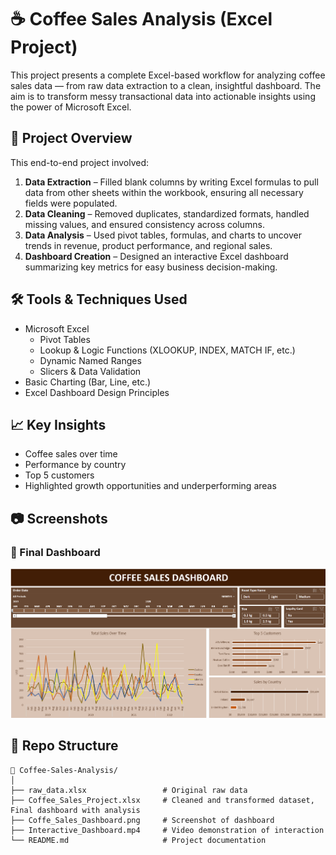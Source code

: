# ☕ Coffee Sales Analysis (Excel Project)

This project presents a complete Excel-based workflow for analyzing coffee sales data — from raw data extraction to a clean, insightful dashboard. The aim is to transform messy transactional data into actionable insights using the power of Microsoft Excel.

## 📌 Project Overview

This end-to-end project involved:

1. **Data Extraction** – Filled blank columns by writing Excel formulas to pull data from other sheets within the workbook, ensuring all necessary fields were populated.  
2. **Data Cleaning** – Removed duplicates, standardized formats, handled missing values, and ensured consistency across columns.  
3. **Data Analysis** – Used pivot tables, formulas, and charts to uncover trends in revenue, product performance, and regional sales.  
4. **Dashboard Creation** – Designed an interactive Excel dashboard summarizing key metrics for easy business decision-making.

## 🛠 Tools & Techniques Used

- Microsoft Excel  
  - Pivot Tables  
  - Lookup & Logic Functions (XLOOKUP, INDEX, MATCH IF, etc.)  
  - Dynamic Named Ranges  
  - Slicers & Data Validation  
- Basic Charting (Bar, Line, etc.)  
- Excel Dashboard Design Principles

## 📈 Key Insights

- Coffee sales over time  
- Performance by country
- Top 5 customers 
- Highlighted growth opportunities and underperforming areas

## 📷 Screenshots

### 🔹 Final Dashboard
![Dashboard](Coffe_Sales_Dashboard.png)


## 📂 Repo Structure

```
📁 Coffee-Sales-Analysis/
│
├── raw_data.xlsx                 # Original raw data
├── Coffee_Sales_Project.xlsx     # Cleaned and transformed dataset, Final dashboard with analysis
├── Coffe_Sales_Dashboard.png     # Screenshot of dashboard
├── Interactive_Dashboard.mp4     # Video demonstration of interaction
└── README.md                     # Project documentation
```
